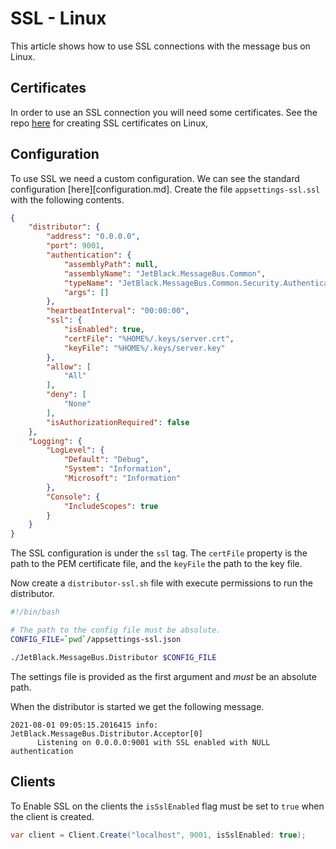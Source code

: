 # SSL - Linux

This article shows how to use SSL connections with the message bus on Linux.

## Certificates

In order to use an SSL connection you will need some certificates.
See the repo [here](https://github.com/rob-blackbourn/ssl-certs) for creating SSL
certificates on Linux,

## Configuration

To use SSL we need a custom configuration. We can see the standard
configuration [here][configuration.md]. 
Create the file `appsettings-ssl.ssl` with the following contents.


```json
{
    "distributor": {
        "address": "0.0.0.0",
        "port": 9001,
        "authentication": {
            "assemblyPath": null,
            "assemblyName": "JetBlack.MessageBus.Common",
            "typeName": "JetBlack.MessageBus.Common.Security.Authentication.NullAuthenticator",
            "args": []
        },
        "heartbeatInterval": "00:00:00",
        "ssl": {
            "isEnabled": true,
            "certFile": "%HOME%/.keys/server.crt",
            "keyFile": "%HOME%/.keys/server.key"
        },
        "allow": [
            "All"
        ],
        "deny": [
            "None"
        ],
        "isAuthorizationRequired": false
    },
    "Logging": {
        "LogLevel": {
            "Default": "Debug",
            "System": "Information",
            "Microsoft": "Information"
        },
        "Console": {
            "IncludeScopes": true
        }
    }
}
```


The SSL configuration is under the `ssl` tag.
The `certFile` property is the path to the PEM certificate file,
and the `keyFile` the path to the key file.

Now create a `distributor-ssl.sh` file with execute permissions to run the distributor.

```bash
#!/bin/bash

# The path to the config file must be absolute.
CONFIG_FILE=`pwd`/appsettings-ssl.json

./JetBlack.MessageBus.Distributor $CONFIG_FILE
```

The settings file is provided as the first argument and *must* be an absolute
path.

When the distributor is started we get the following message.

```
2021-08-01 09:05:15.2016415 info: JetBlack.MessageBus.Distributor.Acceptor[0]
      Listening on 0.0.0.0:9001 with SSL enabled with NULL authentication
```

## Clients

To Enable SSL on the clients the `isSslEnabled` flag must be set to
`true` when the client is created.

```cs
var client = Client.Create("localhost", 9001, isSslEnabled: true);
```

